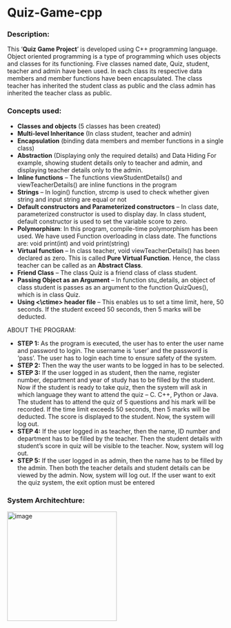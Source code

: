 # Quiz-Game-cpp

### Description:

This ‘**Quiz Game Project**’ is developed using C++ programming language. Object 
oriented programming is a type of programming which uses objects and classes for its 
functioning. Five classes named date, Quiz, student, teacher and admin have been used. In 
each class its respective data members and member functions have been encapsulated. The 
class teacher has inherited the student class as public and the class admin has inherited the 
teacher class as public. 

### Concepts used:

- **Classes and objects** (5 classes has been created) 
- **Multi-level Inheritance** (In class student, teacher and admin)
- **Encapsulation** (binding data members and member functions in a single class)
- **Abstraction** (Displaying only the required details) and Data Hiding 
For example, showing student details only to teacher and admin, and displaying 
teacher details only to the admin. 
- **Inline functions** – The functions viewStudentDetails() and viewTeacherDetails() are 
inline functions in the program
- **Strings** – In login() function, strcmp is used to check whether given string and input 
string are equal or not
- **Default constructors and Parameterized constructors** – In class date, 
parameterized constructor is used to display day. In class student, default constructor 
is used to set the variable score to zero.
- **Polymorphism**: In this program, compile-time polymorphism has been used. We 
have used Function overloading in class date. The functions are: void print(int) and 
void print(string)
- **Virtual function** – In class teacher, void viewTeacherDetails() has been declared as 
zero. This is called **Pure Virtual Function**. Hence, the class teacher can be called as 
an **Abstract Class**.
- **Friend Class** – The class Quiz is a friend class of class student.
- **Passing Object as an Argument** – In function stu_details, an object of class student 
is passes as an argument to the function QuizQues(), which is in class Quiz.
- **Using <\ctime> header file** – This enables us to set a time limit, here, 50 seconds. If 
the student exceed 50 seconds, then 5 marks will be deducted.
  
 ABOUT THE PROGRAM: 
- **STEP 1:** As the program is executed, the user has to enter the user name and 
password to login. The username is ‘user’ and the password is ‘pass’. The user has to 
login each time to ensure safety of the system. 
- **STEP 2:** Then the way the user wants to be logged in has to be selected. 
- **STEP 3:** If the user logged in as student, then the name, register number, department 
and year of study has to be filled by the student. Now if the student is ready to take 
quiz, then the system will ask in which language they want to attend the quiz – C. 
C++, Python or Java. The student has to attend the quiz of 5 questions and his mark 
will be recorded. If the time limit exceeds 50 seconds, then 5 marks will be deducted. 
The score is displayed to the student. Now, the system will log out. 
- **STEP 4:** If the user logged in as teacher, then the name, ID number and department 
has to be filled by the teacher. Then the student details with student’s score in quiz 
will be visible to the teacher. Now, system will log out. 
- **STEP 5:** If the user logged in as admin, then the name has to be filled by the admin. 
Then both the teacher details and student details can be viewed by the admin. Now, 
system will log out. If the user want to exit the quiz system, the exit option must be 
entered

### System Architechture:

<img width="254" alt="image" src="https://github.com/mvharsh/Quiz-Game-cpp/assets/111365320/3e1d237d-f644-475b-b94c-873af5c654a8">
